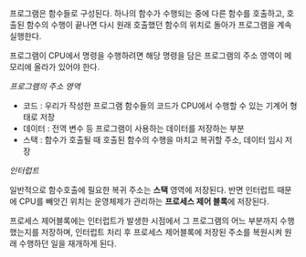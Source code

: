 
프로그램은 함수들로 구성된다. 하나의 함수가 수행되는 중에 다른 함수를 호출하고, 호출된 함수의 수행이 끝나면 다시 원래 호출했던 함수의 위치로 돌아가 프로그램을 계속 실행한다.

프로그램이 CPU에서 명령을 수행하려면 해당 명령을 담은 프로그램의 주소 영역이 메모리에 올라가 있어야 한다.

*프로그램의 주소 영역*

- 코드 : 우리가 작성한 프로그램 함수들의 코드가 CPU에서 수행할 수 있는 기계어 형태로 저장
- 데이터 : 전역 변수 등 프로그램이 사용하는 데이터를 저장하는 부분
- 스택 : 함수가 호출될 때 호출된 함수의 수행을 마치고 복귀할 주소, 데이터 임시 저장

*인터럽트*

일반적으로 함수호출에 필요한 복귀 주소는 **스택** 영역에 저장된다. 반면 인터럽트 때문에 CPU를 빼앗긴 위치는 운영체제가 관리하는 **프로세스 제어 블록**에 저장된다.

프로세스 제어블록에는 인터럽트가 발생한 시점에서 그 프로그램의 어느 부분까지 수행했는지를 저장하며, 인터럽트 처리 후 프로세스 제어블록에 저장된 주소를 복원시켜 원래 수행하던 일을 재개하게 된다.